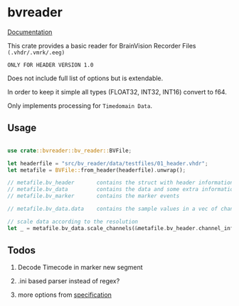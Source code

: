 # bvreader

[Documentation](https://docs.rs/bvreader)

This crate provides a basic reader for BrainVision Recorder Files `(.vhdr/.vmrk/.eeg)`

`ONLY FOR HEADER VERSION 1.0`

Does not include full list of options but is extendable.

In order to keep it simple all types (FLOAT32, INT32, INT16) convert to f64.

Only implements processing for `Timedomain Data`.

## Usage

```rust

use crate::bvreader::bv_reader::BVFile;

let headerfile = "src/bv_reader/data/testfiles/01_header.vhdr";
let metafile = BVFile::from_header(headerfile).unwrap();

// metafile.bv_header       contains the struct with header information
// metafile.bv_data         contains the data and some extra information
// metafile.bv_marker       contains the marker events

// metafile.bv_data.data    contains the sample values in a vec of channels, that each contain a vec of sample values as f32.

// scale data according to the resolution
let _ = metafile.bv_data.scale_channels(&metafile.bv_header.channel_info).unwrap();

```

## Todos

1. Decode Timecode in marker new segment

2. .ini based parser instead of regex?

3. more options from [specification](https://www.dpg.unipd.it/sites/dpg.unipd.it/files/Brainvision_Recorder.pdf)

